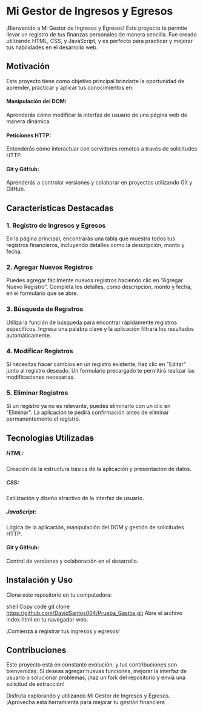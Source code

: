# Mi Gestor de Ingresos y Egresos
¡Bienvenido a Mi Gestor de Ingresos y Egresos! Este proyecto te permite llevar un registro de tus finanzas personales de manera sencilla. Fue creado utilizando HTML, CSS, y JavaScript, y es perfecto para practicar y mejorar tus habilidades en el desarrollo web.

## Motivación
Este proyecto tiene como objetivo principal brindarte la oportunidad de aprender, practicar y aplicar tus conocimientos en:

#### Manipulación del DOM: 
Aprenderás cómo modificar la interfaz de usuario de una página web de manera dinámica.

#### Peticiones HTTP:
 Entenderás cómo interactuar con servidores remotos a través de solicitudes HTTP.

#### Git y GitHub:
 Aprenderás a controlar versiones y colaborar en proyectos utilizando Git y GitHub.

## Características Destacadas
### 1. Registro de Ingresos y Egresos
En la página principal, encontrarás una tabla que muestra todos tus registros financieros, incluyendo detalles como la descripción, monto y fecha.
### 2. Agregar Nuevos Registros
Puedes agregar fácilmente nuevos registros haciendo clic en "Agregar Nuevo Registro". Completa los detalles, como descripción, monto y fecha, en el formulario que se abre.
### 3. Búsqueda de Registros
Utiliza la función de búsqueda para encontrar rápidamente registros específicos. Ingresa una palabra clave y la aplicación filtrará los resultados automáticamente.
### 4. Modificar Registros
Si necesitas hacer cambios en un registro existente, haz clic en "Editar" junto al registro deseado. Un formulario precargado te permitirá realizar las modificaciones necesarias.
### 5. Eliminar Registros
Si un registro ya no es relevante, puedes eliminarlo con un clic en "Eliminar". La aplicación te pedirá confirmación antes de eliminar permanentemente el registro.

## Tecnologías Utilizadas
##### HTML:
 Creación de la estructura básica de la aplicación y presentación de datos.

##### CSS:
 Estilización y diseño atractivo de la interfaz de usuario.

##### JavaScript:
 Lógica de la aplicación, manipulación del DOM y gestión de solicitudes HTTP.

#### Git y GitHub:
 Control de versiones y colaboración en el desarrollo.

## Instalación y Uso
Clona este repositorio en tu computadora:

shell
Copy code
git clone https://github.com/DavidSantos004/Prueba_Gastos.git
Abre el archivo index.html en tu navegador web.

¡Comienza a registrar tus ingresos y egresos!

## Contribuciones
Este proyecto está en constante evolución, y tus contribuciones son bienvenidas. Si deseas agregar nuevas funciones, mejorar la interfaz de usuario o solucionar problemas, ¡haz un fork del repositorio y envía una solicitud de extracción!

Disfruta explorando y utilizando Mi Gestor de Ingresos y Egresos. ¡Aprovecha esta herramienta para mejorar tu gestión financiera